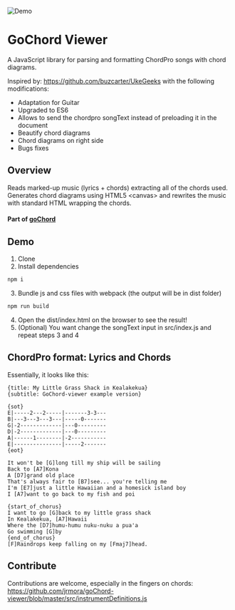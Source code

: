 ![Demo](https://github.com/jrmora/goChord-viewer/blob/master/GoChordViewer.png)

# GoChord Viewer
A JavaScript library for parsing and formatting ChordPro songs with chord diagrams.

Inspired by: https://github.com/buzcarter/UkeGeeks with the following modifications:

* Adaptation for Guitar
* Upgraded to ES6 
* Allows to send the chordpro songText instead of preloading it in the document
* Beautify chord diagrams
* Chord diagrams on right side
* Bugs fixes

## Overview
Reads marked-up music (lyrics + chords) extracting all of the chords used.
Generates chord diagrams using HTML5 &lt;canvas&gt; and rewrites the music with standard HTML wrapping the chords.

#### Part of [goChord](https://gochord.com/)

## Demo
1.  Clone
2.  Install dependencies
```bash 
npm i
```
3.  Bundle js and css files with webpack (the output will be in dist folder)
```bash 
npm run build
```
4.  Open the dist/index.html on the browser to see the result!
5.  (Optional) You want change the songText input in src/index.js and repeat steps 3 and 4

## ChordPro format: Lyrics and Chords

Essentially, it looks like this:

```
{title: My Little Grass Shack in Kealakekua}
{subtitle: GoChord-viewer example version}

{sot}
E|-----2---2-----|-------3-3---
B|---3---3---3---|-----0-------
G|-2-------------|---0---------
D|-2-------------|---0---------
A|------1--------|-2-----------
E|---------------|-----2-------
{eot}

It won't be [G]long till my ship will be sailing
Back to [A7]Kona
A [D7]grand old place
That's always fair to [B7]see... you're telling me
I'm [E7]just a little Hawaiian and a homesick island boy
I [A7]want to go back to my fish and poi

{start_of_chorus}
I want to go [G]back to my little grass shack
In Kealakekua, [A7]Hawaii
Where the [D7]humu-humu nuku-nuku a pua'a
Go swimming [G]by
{end_of_chorus}
[F]Raindrops keep falling on my [Fmaj7]head.
```

## Contribute

Contributions are welcome, especially in the fingers on chords:
https://github.com/jrmora/goChord-viewer/blob/master/src/instrumentDefinitions.js
